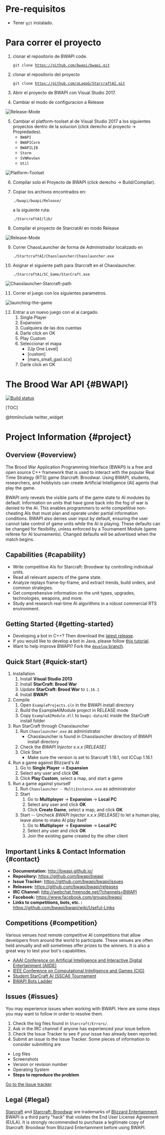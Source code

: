 # Pre-requisitos

+ Tener <code>git</code> instalado.

# Para correr el proyecto

1. clonar el repositorio de BWAPI code.

    <code>git clone https://github.com/bwapi/bwapi.git</code>

2. clonar el repositorio del proyecto

    <code>git clone https://github.com/aLagoG/StarcraftAI.git</code>

3. Abrir el proyecto de BWAPI con Visual Studio 2017.

4. Cambiar el modo de configuracion a Release

![Release-Mode](https://i.imgur.com/90JbW25.png)

5. Cambiar el platform-toolset al de Visual Studio 2017 a los siguientes proyectos dentro de la solucion (click derecho al proyecto -> Propiedades).
    + <code>BWAPI</code>
    + <code>BWAPICore</code>
    + <code>BWAPILIB</code>
    + <code>Storm</code>
    + <code>SVNRevGen</code>
    + <code>Util</code>

![Platform-Toolset](https://i.imgur.com/kQjtUre.png)

6. Compilar solo el Proyecto de BWAPI (click derecho -> Build/Compilar).

7. Copiar los archivos encontrados en:

    <code>./bwapi/bwapi/Release/</code>

    a la siguiente ruta:
    
    <code>./StarcraftAI/lib/</code>

8. Compilar el proyecto de StarcratAI en modo Release  

![Release-Mode](https://i.imgur.com/90JbW25.png)

9. Correr ChaosLauncher de forma de Administrador localizado en

    <code>./StartcraftAI/Chaoslauncher/Chaoslauncher.exe</code>

10. Asignar el siguiente path para Starcraft en el Chaoslauncher.

    <code>./StarcraftAi/SC_Game/StarCraft.exe</code>

![Chaoslauncher-Starcraft-path](https://i.imgur.com/kvG7QYL.png)

11. Correr el juego con los siguientes parametros.

![launching-the-game](https://i.imgur.com/nmGctnb.png)

12. Entrar a un nuevo juego con el ai cargado.
    1. Single Player
    2. Expansion
    3. Cualquiera de las dos cuentas
    4. Darle click en OK
    5. Play Custom
    6. Seleccionar el mapa
        + [Up One Level]
        + [custom]
        + [mars_small_gasl.scx]
    7. Darle click en OK

# The Brood War API {#BWAPI}

[![Build status](https://ci.appveyor.com/api/projects/status/6eikd5g49co6l5ty/branch/develop?svg=true)](https://ci.appveyor.com/project/heinermann/bwapi/branch/develop)

[TOC]

@htmlinclude twitter_widget

# Project Information {#project}

## Overview {#overview}

The Brood War Application Programming Interface (BWAPI) is a free and open source C++ framework that is
used to interact with the popular Real Time Strategy (RTS) game Starcraft: Broodwar. Using BWAPI,
students, researchers, and hobbyists can create Artificial Intelligence (AI) agents that play the game.

BWAPI only reveals the visible parts of the game state to AI modules by default. Information on units
that have gone back into the fog of war is denied to the AI. This enables programmers to write competitive
non-cheating AIs that must plan and operate under partial information conditions. BWAPI also denies
user input by default, ensuring the user cannot take control of game units while the AI is playing.
These defaults can be changed for flexibility, unless enforced by a Tournament Module (game referee for
AI tournaments). Changed defaults will be advertised when the match begins.


## Capabilities {#capability}

 - Write competitive AIs for Starcraft: Broodwar by controlling individual units.
 - Read all relevant aspects of the game state.
 - Analyze replays frame-by-frame, and extract trends, build orders, and common strategies.
 - Get comprehensive information on the unit types, upgrades, technologies, weapons, and more.
 - Study and research real-time AI algorithms in a robust commercial RTS environment.

 
## Getting Started {#getting-started}
 - Developing a bot in C++? Then download the [latest release](https://github.com/bwapi/bwapi/releases).
 - If you would like to develop a bot in Java, please follow [this tutorial](http://sscaitournament.com/index.php?action=tutorial).
 - Want to help improve BWAPI? Fork the [`develop` branch](https://github.com/bwapi/bwapi/tree/develop).

## Quick Start {#quick-start}
1. Installation
   1. Install **Visual Studio 2013**
   2. Install **StarCraft: Brood War**
   3. Update **StarCraft: Brood War** to `1.16.1`
   4. Install **BWAPI**
2. Compile
   1. Open `ExampleProjects.sln` in the BWAPI install directory
   2. Build the ExampleAIModule project in RELEASE mode
   3. Copy `ExampleAIModule.dll` to `bwapi-data/AI` inside the StarCraft install folder
3. Run StarCraft through Chaoslauncher
   1. Run `Chaoslauncher.exe` as administrator
      - Chaoslauncher is found in Chaoslauncher directory of BWAPI install directory
   3. Check the *BWAPI Injector x.x.x [RELEASE]*
   4. Click Start
      - Make sure the version is set to Starcraft 1.16.1, not ICCup 1.16.1
4. Run a game against Blizzard's AI
   1. Go to **Single Player** -> **Expansion**
   2. Select any user and click **OK**
   3. Click **Play Custom**, select a map, and start a game
5. Run a game against yourself
   1. Run `Chaoslauncher - MultiInstance.exe` as administrator
   2. Start
      1. Go to **Multiplayer** -> **Expansion** -> **Local PC**
      2. Select any user and click **OK**
      3. Click **Create Game**, select a map, and click **OK**
   3. Start -- Uncheck *BWAPI Injector x.x.x [RELEASE]* to let a human play, leave alone to make AI play itself
      1. Go to **Multiplayer** -> **Expansion** -> **Local PC**
      2. Select any user and click **OK**
      3. Join the existing game created by the other client
 
## Important Links & Contact Information {#contact}
* **Documentation:**         http://bwapi.github.io/
* **Repository:**            https://github.com/bwapi/bwapi
* **Issue Tracker:**         https://github.com/bwapi/bwapi/issues
* **Releases:**              https://github.com/bwapi/bwapi/releases
* **IRC Channel:**           http://webchat.freenode.net/?channels=BWAPI
* **Facebook:**              https://www.facebook.com/groups/bwapi/
* **Links to competitions, bots, etc. :**    https://github.com/bwapi/bwapi/wiki/Useful-Links


## Competitions {#competition}
Various venues host remote competitive AI competitions that allow developers from around the world to participate. These venues are often held annually and will sometimes offer prizes to the winners. It is also a great way to test your bot's capabilities.
* [AAAI Conference on Artificial Intelligence and Interactive Digital Entertainment (AIIDE)](http://www.starcraftaicompetition.com)
* [IEEE Conference on Computational Intelligence and Games (CIG)](http://cilab.sejong.ac.kr/sc_competition/)
* [Student StarCraft AI (SSCAI) Tournament](http://sscaitournament.com/)
* [BWAPI Bots Ladder](http://bots-stats.krasi0.com)


## Issues {#issues}
You may experience issues when working with BWAPI. Here are some steps you may want to follow in order to resolve them.
1. Check the log files found in `Starcraft/Errors/`.
2. Ask in the IRC channel if anyone has experienced your issue before.
3. Check the Issue Tracker to see if your issue has already been reported.
4. Submit an issue to the Issue Tracker. Some pieces of information to consider submitting are
  * Log files
  * Screenshots
  * Version or revision number
  * Operating System
  * **Steps to reproduce the problem**

[Go to the Issue tracker](https://github.com/bwapi/bwapi/issues)


## Legal {#legal}
[Starcraft](http://www.blizzard.com/games/sc/) and [Starcraft: Broodwar](http://www.blizzard.com/games/sc/) are trademarks of
[Blizzard Entertainment](http://www.blizzard.com). BWAPI is a third party "hack" that violates the End User License Agreement (EULA).
It is strongly recommended to purchase a legitimate copy of Starcraft: Broodwar from Blizzard Entertainment before using BWAPI.
